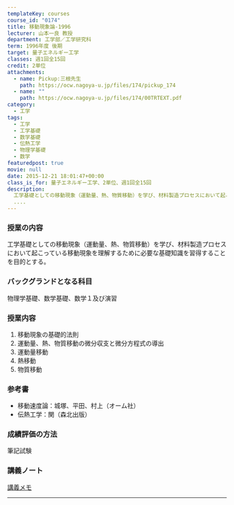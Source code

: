 ```yaml
---
templateKey: courses
course_id: "0174"
title: 移動現象論-1996
lecturer: 山本一良 教授
department: 工学部／工学研究科
term: 1996年度 後期
target: 量子エネルギー工学
classes: 週1回全15回
credit: 2単位
attachments:
  - name: Pickup:三根先生
    path: https://ocw.nagoya-u.jp/files/174/pickup_174
  - name: ""
    path: https://ocw.nagoya-u.jp/files/174/00TRTEXT.pdf
category:
  - 工学
tags:
  - 工学
  - 工学基礎
  - 数学基礎
  - 伝熱工学
  - 物理学基礎
  - 数学
featuredpost: true
movie: null
date: 2015-12-21 18:01:47+00:00
class_is_for: 量子エネルギー工学、2単位、週1回全15回
description:
  工学基礎としての移動現象（運動量、熱、物質移動）を学び、材料製造プロセスにおいて起こっている移動現象を理解するために必要な基礎知識を習得することを目的とする。
  ....
---
```


### 授業の内容

工学基礎としての移動現象（運動量、熱、物質移動）を学び、材料製造プロセスにおいて起こっている移動現象を理解するために必要な基礎知識を習得することを目的とする。

### バックグランドとなる科目

物理学基礎、数学基礎、数学１及び演習

### 授業内容

1. 移動現象の基礎的法則
2. 運動量、熱、物質移動の微分収支と微分方程式の導出
3. 運動量移動
4. 熱移動
5. 物質移動

### 参考書

- 移動速度論：城塚、平田、村上（オーム社）
- 伝熱工学：関（森北出版）

### 成績評価の方法

筆記試験

### 講義ノート

[講義メモ](https://ocw.nagoya-u.jp/files/174/00TRTEXT.pdf)

---

